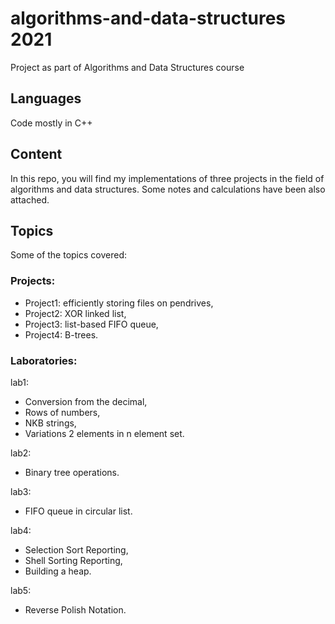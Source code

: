 # algorithms-and-data-structures  2021
Project as part of Algorithms and Data Structures course 

## Languages

Code mostly in C++

## Content

In this repo, you will find my implementations of three projects in the field of algorithms and data structures.
Some notes and calculations have been also attached.

## Topics

Some of the topics covered:

### Projects:

- Project1: efficiently storing files on pendrives,
- Project2: XOR linked list,
- Project3: list-based FIFO queue,
- Project4: B-trees.

### Laboratories:

lab1:

- Conversion from the decimal,
- Rows of numbers,
- NKB strings,
- Variations 2 elements in n element set.

lab2:

- Binary tree operations.

lab3:

- FIFO queue in circular list.

lab4:

- Selection Sort Reporting,
- Shell Sorting Reporting,
- Building a heap.

lab5:

- Reverse Polish Notation.
